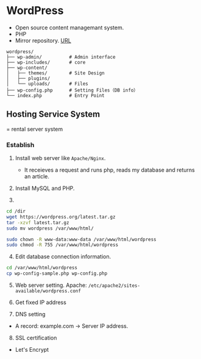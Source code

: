 # WordPress
* Open source content managemant system.
* PHP
* Mirror repository.
[URL](git@github.com:WordPress/WordPress.git)
```
wordpress/
├── wp-admin/          # Admin interface
├── wp-includes/       # core
├── wp-content/        
│   ├── themes/        # Site Design
│   ├── plugins/       
│   └── uploads/       # Files
├── wp-config.php      # Setting Files（DB info）
└── index.php          # Entry Point
```
## Hosting Service System

= rental server system

### Establish

1. Install web server like `Apache/Nginx`.
    * It receieves a request and runs php, reads my database and returns an article.
2. Install MySQL and PHP.

3. 
```bash
cd /dir
wget https://wordpress.org/latest.tar.gz
tar -xzvf latest.tar.gz
sudo mv wordpress /var/www/html/

sudo chown -R www-data:www-data /var/www/html/wordpress
sudo chmod -R 755 /var/www/html/wordpress

```

4. Edit database connection information.
```bash
cd /var/www/html/wordpress
cp wp-config-sample.php wp-config.php
```

5. Web server setting.
Apache: `/etc/apache2/sites-available/wordpress.conf`

6. Get fixed IP address

7. DNS setting
* A record: example.com →  Server IP address.

8. SSL certification
* Let's Encrypt
